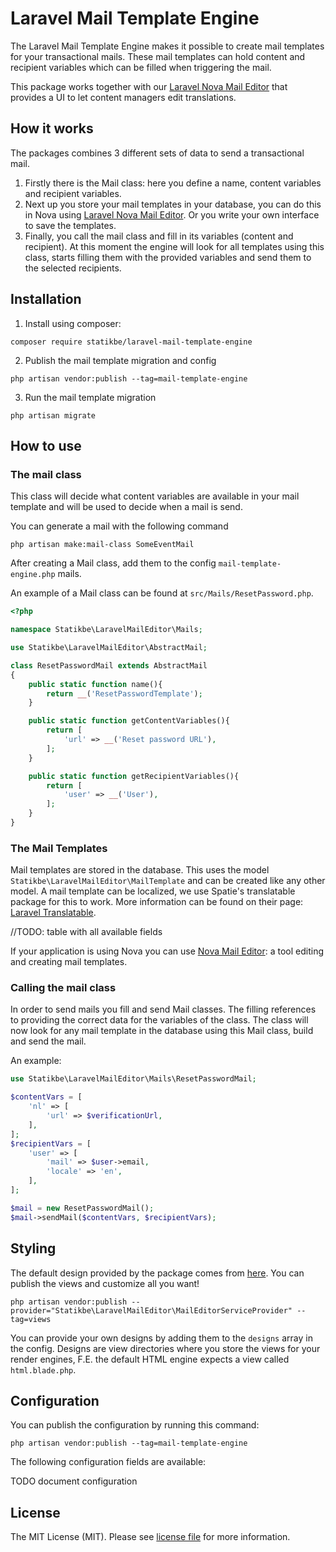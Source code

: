 # Laravel Mail Template Engine

The Laravel Mail Template Engine makes it possible to create mail templates for your transactional mails. 
These mail templates can hold content and recipient variables which can be filled when triggering the mail. 

This package works together with our [Laravel Nova Mail Editor](https://github.com/statikbe/laravel-nova-mail-editor) that provides a UI to let content managers edit translations.

## How it works
The packages combines 3 different sets of data to send a transactional mail. 
1. Firstly there is the Mail class: here you define a name, content variables and recipient variables.
2. Next up you store your mail templates in your database, you can do this in Nova using [Laravel Nova Mail Editor](https://github.com/statikbe/laravel-nova-mail-editor). Or you write your own interface to save the templates.
3. Finally, you call the mail class and fill in its variables (content and recipient). 
At this moment the engine will look for all templates using this class, starts filling them with the provided variables and send them to the selected recipients.
 
## Installation

1. Install using composer:
```
composer require statikbe/laravel-mail-template-engine
```

2. Publish the mail template migration and config
```
php artisan vendor:publish --tag=mail-template-engine
```

3. Run the mail template migration
```
php artisan migrate
```

## How to use

### The mail class
This class will decide what content variables are available in your mail template and will be used to decide when a mail is send. 

You can generate a mail with the following command 
```shell script
php artisan make:mail-class SomeEventMail
```

After creating a Mail class, add them to the config `mail-template-engine.php` mails.

An example of a Mail class can be found at `src/Mails/ResetPassword.php`.
```php
<?php

namespace Statikbe\LaravelMailEditor\Mails;

use Statikbe\LaravelMailEditor\AbstractMail;

class ResetPasswordMail extends AbstractMail
{
    public static function name(){
        return __('ResetPasswordTemplate');
    }

    public static function getContentVariables(){
        return [
            'url' => __('Reset password URL'),
        ];
    }

    public static function getRecipientVariables(){
        return [
            'user' => __('User'),
        ];
    }
}
```

### The Mail Templates
Mail templates are stored in the database. This uses the model `Statikbe\LaravelMailEditor\MailTemplate` and can be created like any other model. 
A mail template can be localized, we use Spatie's translatable package for this to work. More information can be found on their page: [Laravel Translatable](https://github.com/spatie/laravel-translatable).

//TODO: table with all available fields

If your application is using Nova you can use [Nova Mail Editor](https://github.com/statikbe/laravel-nova-mail-editor): a tool editing and creating mail templates.
 
### Calling the mail class 
In order to send mails you fill and send Mail classes. The filling references to providing the correct data for the variables of the class. 
The class will now look for any mail template in the database using this Mail class, build and send the mail.  

An example:
```php
use Statikbe\LaravelMailEditor\Mails\ResetPasswordMail;

$contentVars = [
    'nl' => [
        'url' => $verificationUrl,
    ],
];
$recipientVars = [
    'user' => [
        'mail' => $user->email,
        'locale' => 'en',
    ],
];

$mail = new ResetPasswordMail();
$mail->sendMail($contentVars, $recipientVars);
```

## Styling
The default design provided by the package comes from [here](https://github.com/leemunroe/responsive-html-email-template).
You can publish the views and customize all you want! 
```
php artisan vendor:publish --provider="Statikbe\LaravelMailEditor\MailEditorServiceProvider" --tag=views
```
You can provide your own designs by adding them to the `designs` array in the config. Designs are view directories where you store the views for your render engines, F.E. the default HTML engine expects a view called `html.blade.php`. 

## Configuration

You can publish the configuration by running this command:
```
php artisan vendor:publish --tag=mail-template-engine
```

The following configuration fields are available:

TODO document configuration


## License
The MIT License (MIT). Please see [license file](LICENSE.md) for more information.
